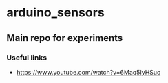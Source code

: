 # arduino_sensors
## Main repo for experiments




### Useful links
 - https://www.youtube.com/watch?v=6Maq5IyHSuc